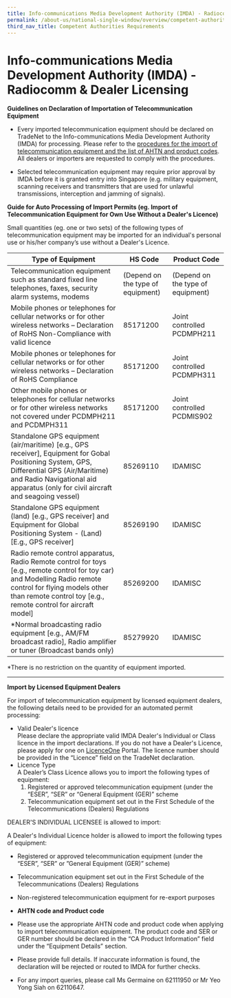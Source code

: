 ```yaml
---
title: Info-communications Media Development Authority (IMDA) - Radiocomm & Dealer Licensing
permalink: /about-us/national-single-window/overview/competent-authorities-requirements/imda-radiocomm-and-dealer-licensing
third_nav_title: Competent Authorities Requirements
---
```



# Info-communications Media Development Authority (IMDA) - Radiocomm & Dealer Licensing

**Guidelines on Declaration of Importation of Telecommunication Equipment**

-   Every imported telecommunication equipment should be declared on TradeNet to the Info-communications Media Development Authority (IMDA) for processing. Please refer to the  [procedures for the import of telecommunication equipment and the list of AHTN and product codes](https://www.imda.gov.sg/regulations-licensing-and-consultations/licensing/licences/licence-for-the-sale-of-telecommunication-equipment/tradenet---list-of--ahtn-codes). All dealers or importers are requested to comply with the procedures.
    
-   Selected telecommunication equipment may require prior approval by IMDA before it is granted entry into Singapore (e.g. military equipment, scanning receivers and transmitters that are used for unlawful transmissions, interception and jamming of signals).
    

**Guide for Auto Processing of Import Permits (eg. Import of Telecommunication Equipment for Own Use Without a Dealer's Licence)**

Small quantities (eg. one or two sets) of the following types of telecommunication equipment may be imported for an individual's personal use or his/her company’s use without a Dealer's Licence.

| Type of Equipment | HS Code |Product Code|
|--|--|--|
| Telecommunication equipment such as standard fixed line telephones, faxes, security alarm systems, modems | (Depend on the type of equipment) |(Depend on the type of equipment)|
| Mobile phones or telephones for cellular networks or for other wireless networks – Declaration of RoHS Non-Compliance with valid licence | 85171200 |Joint controlled <br>PCDMPH211|
| Mobile phones or telephones for cellular networks or for other wireless networks – Declaration of RoHS Compliance | 85171200 |Joint controlled <br>PCDMPH311|
| Other mobile phones or telephones for cellular networks or for other wireless networks not covered under PCDMPH211 and PCDMPH311 | 85171200 |Joint controlled <br>PCDMIS902|
| Standalone GPS equipment (air/maritime) [e.g., GPS receiver], Equipment for Gobal Positioning System, GPS, Differential GPS (Air/Maritime) and Radio Navigational aid apparatus (only for civil aircraft and seagoing vessel) | 85269110 |IDAMISC|
| Standalone GPS equipment (land) [e.g., GPS receiver] and Equipment for Global Positioning System - (Land) [E.g., GPS receiver] | 85269190 |IDAMISC|
| Radio remote control apparatus, Radio Remote control for toys [e.g., remote control for toy car) and Modelling Radio remote control for flying models other than remote control toy [e.g., remote control for aircraft model] | 85269200 |IDAMISC|
| *Normal broadcasting radio equipment [e.g., AM/FM broadcast radio], Radio amplifier or tuner (Broadcast bands only) | 85279920 |IDAMISC|

*There is no restriction on the quantity of equipment imported.

***

**Import by Licensed Equipment Dealers**

For import of telecommunication equipment by licensed equipment dealers, the following details need to be provided for an automated permit processing:

-   Valid Dealer's licence  
    Please declare the appropriate valid IMDA Dealer's Individual or Class licence in the import declarations. If you do not have a Dealer's Licence, please apply for one on  [LicenceOne](https://licence1.business.gov.sg/)  Portal. The licence number should be provided in the “Licence” field on the TradeNet declaration.
-   Licence Type  
    A Dealer’s Class Licence allows you to import the following types of equipment:
    1. Registered or approved telecommunication equipment (under the “ESER”, “SER” or “General Equipment (GER)” scheme
    2. Telecommunication equipment set out in the First Schedule of the Telecommunications (Dealers) Regulations

DEALER'S INDIVIDUAL LICENSEE is allowed to import:

A Dealer's Individual Licence holder is allowed to import the following types of equipment:

-   Registered or approved telecommunication equipment (under the “ESER”, “SER” or ”General Equipment (GER)” scheme)
-   Telecommunication equipment set out in the First Schedule of the Telecommunications (Dealers) Regulations
-   Non-registered telecommunication equipment for re-export purposes

-   **AHTN code and Product code** 
     
-   Please use the appropriate AHTN code and product code when applying to import telecommunication equipment. The product code and SER or GER number should be declared in the “CA Product Information” field under the “Equipment Details” section.
-   Please provide full details. If inaccurate information is found, the declaration will be rejected or routed to IMDA for further checks.
-   For any import queries, please call Ms Germaine on 62111950 or Mr Yeo Yong Siah on 62110647.







